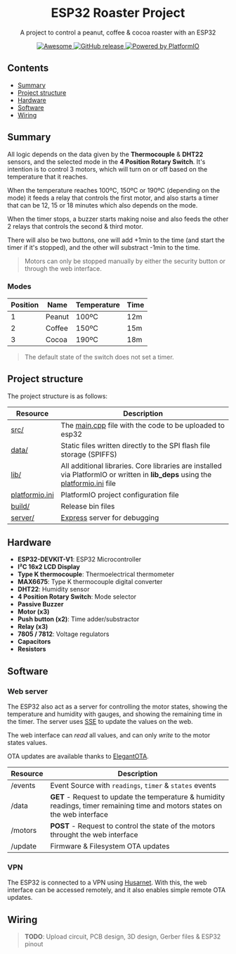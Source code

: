 <h1 align="center">ESP32 Roaster Project</h1>
<p align="center">
  A project to control a peanut, coffee & cocoa roaster with an ESP32
</p>
<p align="center">
  <a href="https://github.com/sindresorhus/awesome">
    <img alt="Awesome" src="https://cdn.rawgit.com/sindresorhus/awesome/d7305f38d29fed78fa85652e3a63e154dd8e8829/media/badge.svg">
  </a>
  <a href="https://github.com/gabrielmarcano/esp32-roaster/releases">
	<img alt="GitHub release" src="https://img.shields.io/github/v/release/gabrielmarcano/esp32-roaster">
  </a>
  <a href="https://platformio.org/">
	<img alt="Powered by PlatformIO" src="https://img.shields.io/badge/powered_by-PlatformIO-orange">
  </a>
</p>

## Contents

- [Summary](#summary)
- [Project structure](#project-structure)
- [Hardware](#hardware)
- [Software](#software)
- [Wiring](#wiring)

## Summary

All logic depends on the data given by the **Thermocouple** & **DHT22** sensors, and the selected mode in the **4 Position Rotary Switch**. It's intention is to control 3 motors, which will turn on or off based on the temperature that it reaches. 

When the temperature reaches 100ºC, 150ºC or 190ºC (depending on the mode) it feeds a relay that controls the first motor,
and also starts a timer that can be 12, 15 or 18 minutes which also depends on the mode.

When the timer stops, a buzzer starts making noise and also feeds the other 2 relays that controls the second & third motor.

There will also be two buttons, one will add +1min to the time (and start the timer if it's stopped), and the other will substract -1min to the time.

> Motors can only be stopped manually by either the security button or through the web interface.

### Modes

Position     | Name         | Temperature      | Time
-------------|--------------|------------------|-----------
1            | Peanut       | 100ºC            | 12m
2            | Coffee       | 150ºC            | 15m
3            | Cocoa        | 190ºC            | 18m


> The default state of the switch does not set a timer.

## Project structure

The project structure is as follows:

Resource                         | Description
-------------------------------- | ----------------------------------------------------------------------
[src/](src)                      | The [main.cpp](/src/main.cpp) file with the code to be uploaded to esp32
[data/](data)                    | Static files written directly to the SPI flash file storage (SPIFFS)
[lib/](lib)                      | All additional libraries. Core libraries are installed via PlatformIO or written in **lib_deps** using the [platformio.ini](platformio.ini) file
[platformio.ini](platformio.ini) | PlatformIO project configuration file
[build/](build)                  | Release bin files
[server/](server)                | [Express](https://expressjs.com/) server for debugging


## Hardware

- **ESP32-DEVKIT-V1**: ESP32 Microcontroller
- **I²C 16x2 LCD Display**
- **Type K thermocouple**: Thermoelectrical thermometer
- **MAX6675**: Type K thermocouple digital converter
- **DHT22**: Humidity sensor
- **4 Position Rotary Switch**: Mode selector
- **Passive Buzzer**
- **Motor (x3)**
- **Push button (x2)**: Time adder/substractor
- **Relay (x3)**
- **7805 / 7812**: Voltage regulators
- **Capacitors**
- **Resistors**

## Software

### Web server

The ESP32 also act as a server for controlling the motor states, showing the temperature and humidity with gauges, and showing the remaining time in the timer. The server uses [SSE](https://developer.mozilla.org/en-US/docs/Web/API/Server-sent_events) to update the values on the web.

The web interface can _read_ all values, and can only _write_ to the motor states values.

OTA updates are available thanks to [ElegantOTA](https://github.com/ayushsharma82/ElegantOTA).

Resource                         | Description
-------------------------------- | ----------------------------------------------------------------------
/events                          | Event Source with `readings`, `timer` & `states` events
/data                            | **GET** - Request to update the temperature & humidity readings, timer remaining time and motors states on the web interface
/motors                          | **POST** - Request to control the state of the motors throught the web interface
/update                          | Firmware & Filesystem OTA updates

### VPN

The ESP32 is connected to a VPN using [Husarnet](https://github.com/husarnet/husarnet-esp32). With this, the web interface can be accessed remotely, and it also enables simple remote OTA updates.

## Wiring

> **TODO**: Upload circuit, PCB design, 3D design, Gerber files & ESP32 pinout
